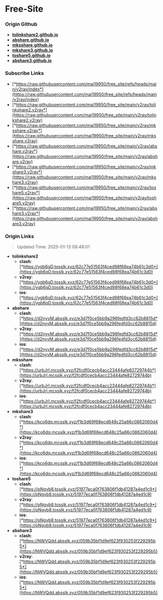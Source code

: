 # Free-Site

### Origin Github

- [**tolinkshare2.github.io**](https://github.com/tolinkshare2/tolinkshare2.github.io)
- [**abshare.github.io**](https://github.com/abshare/abshare.github.io)
- [**mksshare.github.io**](https://github.com/mksshare/mksshare.github.io)
- [**mkshare3.github.io**](https://github.com/mkshare3/mkshare3.github.io)
- [**toshare5.github.io**](https://github.com/toshare5/toshare5.github.io)
- [**abshare3.github.io**](https://github.com/abshare3/abshare3.github.io)

### Subscribe Links

- [*https://raw.githubusercontent.com/mai19950/free_site/refs/heads/main/v2ray/index*](https://raw.githubusercontent.com/mai19950/free_site/refs/heads/main/v2ray/index)
- [*https://raw.githubusercontent.com/mai19950/free_site/main/v2ray/tolinkshare2.v2ray*](https://raw.githubusercontent.com/mai19950/free_site/main/v2ray/tolinkshare2.v2ray)
- [*https://raw.githubusercontent.com/mai19950/free_site/main/v2ray/mksshare.v2ray*](https://raw.githubusercontent.com/mai19950/free_site/main/v2ray/mksshare.v2ray)
- [*https://raw.githubusercontent.com/mai19950/free_site/main/v2ray/abshare.v2ray*](https://raw.githubusercontent.com/mai19950/free_site/main/v2ray/abshare.v2ray)
- [*https://raw.githubusercontent.com/mai19950/free_site/main/v2ray/mkshare3.v2ray*](https://raw.githubusercontent.com/mai19950/free_site/main/v2ray/mkshare3.v2ray)
- [*https://raw.githubusercontent.com/mai19950/free_site/main/v2ray/toshare5.v2ray*](https://raw.githubusercontent.com/mai19950/free_site/main/v2ray/toshare5.v2ray)
- [*https://raw.githubusercontent.com/mai19950/free_site/main/v2ray/abshare3.v2ray*](https://raw.githubusercontent.com/mai19950/free_site/main/v2ray/abshare3.v2ray)

### Origin Links

> Updated Time: 2025-01-13 08:48:01

- **tolinkshare2**
  - **clash**: [*https://ygb6qD.tosslk.xyz/62c77e51563f4ced98f68ea74b61c3d0*](https://ygb6qD.tosslk.xyz/62c77e51563f4ced98f68ea74b61c3d0)
  - **v2ray**: [*https://ygb6qD.tosslk.xyz/62c77e51563f4ced98f68ea74b61c3d0*](https://ygb6qD.tosslk.xyz/62c77e51563f4ced98f68ea74b61c3d0)
  - **ios**: [*https://ygb6qD.tosslk.xyz/62c77e51563f4ced98f68ea74b61c3d0*](https://ygb6qD.tosslk.xyz/62c77e51563f4ced98f68ea74b61c3d0)
- **abshare**
  - **clash**: [*https://d2nyvM.absslk.xyz/e3d7f0ce5bb9a296fedfd3cc62b8815d*](https://d2nyvM.absslk.xyz/e3d7f0ce5bb9a296fedfd3cc62b8815d)
  - **v2ray**: [*https://d2nyvM.absslk.xyz/e3d7f0ce5bb9a296fedfd3cc62b8815d*](https://d2nyvM.absslk.xyz/e3d7f0ce5bb9a296fedfd3cc62b8815d)
  - **ios**: [*https://d2nyvM.absslk.xyz/e3d7f0ce5bb9a296fedfd3cc62b8815d*](https://d2nyvM.absslk.xyz/e3d7f0ce5bb9a296fedfd3cc62b8815d)
- **mksshare**
  - **clash**: [*https://urbJrI.mcsslk.xyz/f2fcdf0cecb4acc23444afe82729744b*](https://urbJrI.mcsslk.xyz/f2fcdf0cecb4acc23444afe82729744b)
  - **v2ray**: [*https://urbJrI.mcsslk.xyz/f2fcdf0cecb4acc23444afe82729744b*](https://urbJrI.mcsslk.xyz/f2fcdf0cecb4acc23444afe82729744b)
  - **ios**: [*https://urbJrI.mcsslk.xyz/f2fcdf0cecb4acc23444afe82729744b*](https://urbJrI.mcsslk.xyz/f2fcdf0cecb4acc23444afe82729744b)
- **mkshare3**
  - **clash**: [*https://kco6dq.mcsslk.xyz/f1b3d69f68ecd648c25a66c0862060d4*](https://kco6dq.mcsslk.xyz/f1b3d69f68ecd648c25a66c0862060d4)
  - **v2ray**: [*https://kco6dq.mcsslk.xyz/f1b3d69f68ecd648c25a66c0862060d4*](https://kco6dq.mcsslk.xyz/f1b3d69f68ecd648c25a66c0862060d4)
  - **ios**: [*https://kco6dq.mcsslk.xyz/f1b3d69f68ecd648c25a66c0862060d4*](https://kco6dq.mcsslk.xyz/f1b3d69f68ecd648c25a66c0862060d4)
- **toshare5**
  - **clash**: [*https://pNgvb8.tosslk.xyz/51977eca0f763806f1db41287a4ed1c9*](https://pNgvb8.tosslk.xyz/51977eca0f763806f1db41287a4ed1c9)
  - **v2ray**: [*https://pNgvb8.tosslk.xyz/51977eca0f763806f1db41287a4ed1c9*](https://pNgvb8.tosslk.xyz/51977eca0f763806f1db41287a4ed1c9)
  - **ios**: [*https://pNgvb8.tosslk.xyz/51977eca0f763806f1db41287a4ed1c9*](https://pNgvb8.tosslk.xyz/51977eca0f763806f1db41287a4ed1c9)
- **abshare3**
  - **clash**: [*https://NWVQdd.absslk.xyz/059b35bf1d9ef623f930253f229295b5*](https://NWVQdd.absslk.xyz/059b35bf1d9ef623f930253f229295b5)
  - **v2ray**: [*https://NWVQdd.absslk.xyz/059b35bf1d9ef623f930253f229295b5*](https://NWVQdd.absslk.xyz/059b35bf1d9ef623f930253f229295b5)
  - **ios**: [*https://NWVQdd.absslk.xyz/059b35bf1d9ef623f930253f229295b5*](https://NWVQdd.absslk.xyz/059b35bf1d9ef623f930253f229295b5)
